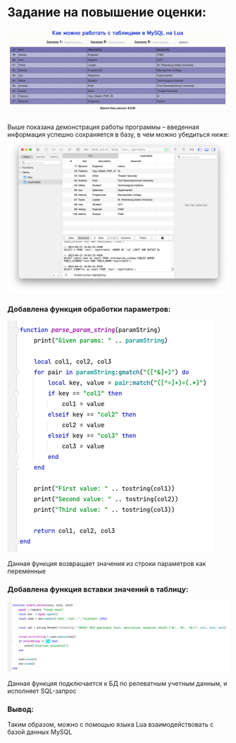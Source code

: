 # Задание на повышение оценки:

![](report/demo.gif)

Выше показана демонстрация работы программы – введенная информация успешно сохраняется в базу, в чем можно убедиться ниже:
![](report/mysql.png)

### Добавлена функция обработки параметров:
![](report/parse_param_str.png)

Данная функция возвращает значения из строки параметров как переменные

### Добавлена функция вставки значений в таблицу:
![](report/insert_values.png)

Данная функция подключается к БД по релеватным учетным данным, и исполняет SQL-запрос

### Вывод:
Таким образом, можно с помощью языка Lua взаимодействовать с базой данных MySQL
